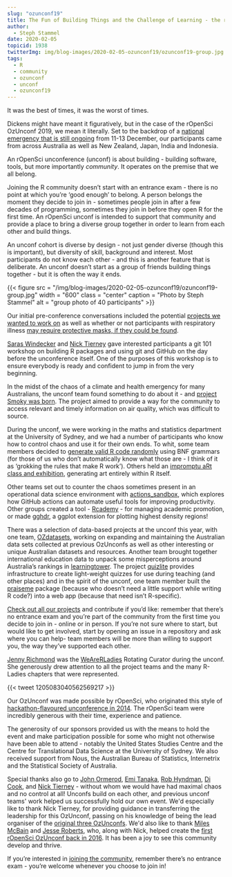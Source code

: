 ```yaml
---
slug: "ozunconf19"
title: The Fun of Building Things and the Challenge of Learning - the rOpenSci OzUnconf 2019
author:
  - Steph Stammel
date: 2020-02-05
topicid: 1938
twitterImg: img/blog-images/2020-02-05-ozunconf19/ozunconf19-group.jpg
tags:
  - R
  - community
  - ozunconf
  - unconf
  - ozunconf19
---
```

It was the best of times, it was the worst of times.

Dickens might have meant it figuratively, but in the case of the rOpenSci OzUnconf 2019, we mean it literally. Set to the backdrop of a [national emergency that is still ongoing](https://en.wikipedia.org/wiki/2019%E2%80%9320_Australian_bushfire_season) from 11-13 December, our participants came from across Australia as well as New Zealand, Japan, India and Indonesia.

An rOpenSci unconference (unconf) is about building - building software, tools, but more importantly _community_. It operates on the premise that we all belong.

Joining the R community doesn’t start with an entrance exam - there is no point at which you’re ‘good enough’ to belong. A person belongs the moment they decide to join in - sometimes people join in after a few decades of programming, sometimes they join in before they open R for the first time. An rOpenSci unconf is intended to support that community and provide a place to bring a diverse group together in order to learn from each other and build things.

An unconf cohort is diverse by design - not just gender diverse (though this is important), but diversity of skill, background and interest. Most participants do not know each other - and this is another feature that is deliberate. An unconf doesn’t start as a group of friends building things together -  but it is often the way it ends.

{{< figure src = "/img/blog-images/2020-02-05-ozunconf19/ozunconf19-group.jpg" width = "600" class = "center" caption = "Photo by Steph Stammel" alt = "group photo of 40 participants" >}}

Our initial pre-conference conversations included the potential [projects we wanted to work on](https://github.com/ropensci/ozunconf19/issues) as well as whether or not participants with respiratory illness [may require protective masks, if they could be found](https://www.news.com.au/technology/environment/its-not-rain-no-respite-from-bushfires-despite-promising-weather-radar/news-story/268103ed2b4ace385bd718fd28289689).

[Saras Windecker](https://www.smwindecker.com/) and [Nick Tierney](/authors/nicholas-tierney/) gave interested participants a git 101 workshop on building R packages and using git and GitHub on the day before the unconference itself. One of the purposes of this workshop is to ensure everybody is ready and confident to jump in from the very beginning.

In the midst of the chaos of a climate and health emergency for many Australians, the unconf team found something to do about it - and [project Smoky was born](https://github.com/ropenscilabs/smoky). The project aimed to provide a way for the community to access relevant and timely information on air quality, which was difficult to source.

During the unconf, we were working in the maths and statistics department at the University of Sydney, and we had a number of participants who know how to control chaos and use it for their own ends. To whit, some team members decided to [generate valid R code randomly](https://github.com/ropenscilabs/bnf) using BNF grammars (for those of us who don’t automatically know what those are - I think of it as ‘grokking the rules that make R work’). Others held an [impromptu aRt class and exhibition](https://github.com/ropenscilabs/aRt_class), generating art entirely within R itself.

Other teams set out to counter the chaos sometimes present in an operational data science environment with [actions_sandbox](https://github.com/ropenscilabs/actions_sandbox), which explores how GitHub actions can automate useful tools for improving productivity. Other groups created a tool - [Rcademy](https://github.com/ropenscilabs/Rcademy) -  for managing academic promotion, or made [gghdr](https://github.com/ropenscilabs/gghdr), a ggplot extension for plotting highest density regions!

There was a selection of data-based projects at the unconf this year, with one team, [OZdatasets](https://ropenscilabs.github.io/OZdatasets/), working on expanding and maintaining the Australian data sets collected at previous OzUnconfs as well as other interesting or unique Australian datasets and resources. Another team brought together international education data to unpack some misperceptions around Australia’s rankings in [learningtower](https://ropenscilabs.github.io/learningtower/). The project [quizlite](https://github.com/ropenscilabs/quizlite) provides infrastructure to create light-weight quizzes for use during teaching (and other places) and in the spirit of the unconf, one team member built the [praiseme](https://alycerussell.shinyapps.io/praise-app/) package (because who doesn’t need a little support while writing R code?) into a web app (because that need isn’t R-specific).

[Check out all our projects](https://github.com/ropensci/ozunconf19/blob/f8d5a856a8b45c9106174fa82cc8a6d1b90c339f/projects.md) and contribute if you’d like: remember that there’s no entrance exam and you’re part of the community from the first time you decide to join in - online or in person. If you’re not sure where to start, but would like to get involved, start by opening an issue in a repository and ask where you can help- team members will be more than willing to support you, the way they’ve supported each other.

[Jenny Richmond](http://jenrichmond.rbind.io/) was the [WeAreRLadies](https://twitter.com/WeAreRLadies/) Rotating Curator during the unconf. She generously drew attention to all the project teams and the many R-Ladies chapters that were represented.

{{< tweet 1205083040562569217 >}}

Our OzUnconf was made possible by rOpenSci, who originated this style of [hackathon-flavoured unconference in 2014](/blog/2014/05/14/ropenhack/). The rOpenSci team were incredibly generous with their time, experience and patience.

The generosity of our sponsors provided us with the means to hold the event and make participation possible for some who might not otherwise have been able to attend - notably the United States Studies Centre and the Centre for Translational Data Science at the University of Sydney. We also received support from Nous, the Australian Bureau of Statistics, Internetrix and the Statistical Society of Australia.

Special thanks also go to [John Ormerod](https://www.maths.usyd.edu.au/u/jormerod/), [Emi Tanaka](https://emitanaka.org/), [Rob Hyndman](https://robjhyndman.com/), [Di Cook](/authors/di-cook/), and [Nick Tierney](/authors/nicholas-tierney/) - without whom we would have had maximal chaos and no control at all! Unconfs build on each other, and previous unconf teams' work helped us successfully hold our own event. We'd especially like to thank Nick Tierney, for providing guidance in transferring the leadership for this OzUnconf, passing on his knowledge of being the lead organiser of the [original three OzUnconfs](/tags/ozunconf/). We'd also like to thank [Miles McBain](/authors/miles-mcbain/) and [Jesse Roberts](/authors/jessie-roberts/), who, along with Nick, helped create the [first rOpenSci OzUnconf back in 2016](/blog/2016/06/16/au-unconf/). It has been a joy to see this community develop and thrive.

If you’re interested in [joining the community](/community/), remember there’s no entrance exam - you’re welcome whenever you choose to join in!
